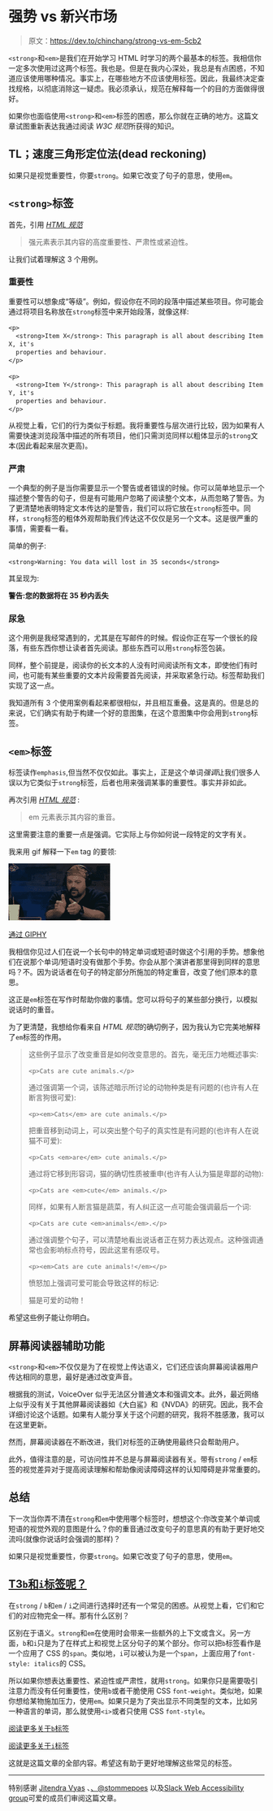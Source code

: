 # 强势 vs 新兴市场

> 原文：<https://dev.to/chinchang/strong-vs-em-5cb2>

`<strong>`和`<em>`是我们在开始学习 HTML 时学习的两个最基本的标签。我相信你一定多次使用过这两个标签。我也是。但是在我内心深处，我总是有点困惑，不知道应该使用哪种情况。事实上，在哪些地方不应该使用标签。因此，我最终决定查找规格，以彻底消除这一疑虑。我必须承认，规范在解释每一个的目的方面做得很好。

如果你也面临使用`<strong>`和`<em>`标签的困惑，那么你就在正确的地方。这篇文章试图重新表达我通过阅读 <cite>W3C 规范</cite>所获得的知识。

## TL；速度三角形定位法(dead reckoning)

如果只是视觉重要性，你要`strong`。如果它改变了句子的意思，使用`em`。

## `<strong>`标签

首先，引用 <cite>[HTML 规范](https://html.spec.whatwg.org/multipage/text-level-semantics.html#the-strong-element)</cite>

> 强元素表示其内容的高度重要性、严肃性或紧迫性。

让我们试着理解这 3 个用例。

### 重要性

重要性可以想象成“等级”。例如，假设你在不同的段落中描述某些项目。你可能会通过将项目名称放在`strong`标签中来开始段落，就像这样:

```
<p>
  <strong>Item X</strong>: This paragraph is all about describing Item X, it's
  properties and behaviour.
</p>

<p>
  <strong>Item Y</strong>: This paragraph is all about describing Item Y, it's
  properties and behaviour.
</p> 
```

从视觉上看，它们的行为类似于标题。我将重要性与层次进行比较，因为如果有人需要快速浏览段落中描述的所有项目，他们只需浏览同样以粗体显示的`strong`文本(因此看起来层次更高)。

### 严肃

一个典型的例子是当你需要显示一个警告或者错误的时候。你可以简单地显示一个描述整个警告的句子，但是有可能用户忽略了阅读整个文本，从而忽略了警告。为了更清楚地表明特定文本传达的是警告，我们可以将它放在`strong`标签中。同样，`strong`标签的粗体外观帮助我们传达这不仅仅是另一个文本。这是很严重的事情，需要看一看。

简单的例子:

```
<strong>Warning: You data will lost in 35 seconds</strong> 
```

其呈现为:

**警告:您的数据将在 35 秒内丢失**

### 尿急

这个用例是我经常遇到的，尤其是在写邮件的时候。假设你正在写一个很长的段落，有些东西你想让读者首先阅读。那些东西可以用`strong`标签包装。

同样，整个前提是，阅读你的长文本的人没有时间阅读所有文本，即使他们有时间，也可能有某些重要的文本片段需要首先阅读，并采取紧急行动。标签帮助我们实现了这一点。

我知道所有 3 个使用案例看起来都很相似，并且相互重叠。这是真的。但是总的来说，它们确实有助于构建一个好的意图集，在这个意图集中你会用到`strong`标签。

## `<em>`标签

标签读作`emphasis`,但当然不仅仅如此。事实上，正是这个单词*强调*让我们很多人误以为它类似于`strong`标签，后者也用来强调某事的重要性。事实并非如此。

再次引用 <cite>[HTML 规范](https://html.spec.whatwg.org/multipage/text-level-semantics.html#the-em-element)</cite> :

> em 元素表示其内容的重音。

这里需要注意的重要一点是强调。它实际上与你如何说一段特定的文字有关。

我来用 gif 解释一下`em` tag 的要领:

[![A person making air quotes while text shows on then screen: Get the "Laundry" (with quotes around the word - "laundry")](img/808b12d5dcc6ac0fe76f7d7dcbc412f9.png)](https://res.cloudinary.com/practicaldev/image/fetch/s--_pkuKGh3--/c_limit%2Cf_auto%2Cfl_progressive%2Cq_auto%2Cw_880/https://media.giphy.com/media/31P5RGyIVBhMMfw0F7/200w.webp)

[通过 GIPHY](https://giphy.com/)

我相信你见过人们在说一个长句中的特定单词或短语时做这个引用的手势。想象他们在说那个单词/短语时没有做那个手势。你会从那个演讲者那里得到同样的意思吗？不。因为说话者在句子的特定部分所施加的特定重音，改变了他们原本的意思。

这正是`em`标签在写作时帮助你做的事情。您可以将句子的某些部分换行，以模拟说话时的重音。

为了更清楚，我想给你看来自 <cite>HTML 规范</cite>的确切例子，因为我认为它完美地解释了`em`标签的作用。

> 这些例子显示了改变重音是如何改变意思的。首先，毫无压力地概述事实:
> 
> `<p>Cats are cute animals.</p>`
> 
> 通过强调第一个词，该陈述暗示所讨论的动物种类是有问题的(也许有人在断言狗很可爱):
> 
> `<p><em>Cats</em> are cute animals.</p>`
> 
> 把重音移到动词上，可以突出整个句子的真实性是有问题的(也许有人在说猫不可爱):
> 
> `<p>Cats <em>are</em> cute animals.</p>`
> 
> 通过将它移到形容词，猫的确切性质被重申(也许有人认为猫是卑鄙的动物):
> 
> `<p>Cats are <em>cute</em> animals.</p>`
> 
> 同样，如果有人断言猫是蔬菜，有人纠正这一点可能会强调最后一个词:
> 
> `<p>Cats are cute <em>animals</em>.</p>`
> 
> 通过强调整个句子，可以清楚地看出说话者正在努力表达观点。这种强调通常也会影响标点符号，因此这里有感叹号。
> 
> `<p><em>Cats are cute animals!</em></p>`
> 
> 愤怒加上强调可爱可能会导致这样的标记:
> 
> 猫是可爱的动物！

希望这些例子能让你明白。

## 屏幕阅读器辅助功能

`<strong>`和`<em>`不仅仅是为了在视觉上传达语义，它们还应该向屏幕阅读器用户传达相同的意思，最好是通过改变声音。

根据我的测试，VoiceOver 似乎无法区分普通文本和强调文本。此外，最近网络上似乎没有关于其他屏幕阅读器如《大白鲨》和《NVDA》的研究。因此，我不会详细讨论这个话题。如果有人能分享关于这个问题的研究，我将不胜感激，我可以在这里更新。

然而，屏幕阅读器在不断改进，我们对标签的正确使用最终只会帮助用户。

此外，值得注意的是，可访问性并不总是与屏幕阅读器有关。带有`strong` / `em`标签的视觉差异对于提高阅读理解和帮助像阅读障碍这样的认知障碍是非常重要的。

## 总结

下一次当你弄不清在`strong`和`em`中使用哪个标签时，想想这个:你改变某个单词或短语的视觉外观的意图是什么？你的重音通过改变句子的意思真的有助于更好地交流吗(就像你说话时会强调的那样)？

如果只是视觉重要性，你要`strong`。如果它改变了句子的意思，使用`em`。

## [T3`b`和`i`标签呢？](#what-about-raw-b-endraw-and-raw-i-endraw-tags)

在`strong` / `b`和`em` / `i`之间进行选择时还有一个常见的困惑。从视觉上看，它们和它们的对应物完全一样。那有什么区别？

区别在于语义。`strong`和`em`在使用时会带来一些额外的上下文或含义。另一方面，`b`和`i`只是为了在样式上和视觉上区分句子的某个部分。你可以把`b`标签看作是一个应用了 CSS 的`span`。类似地，`i`可以被认为是一个`span`，上面应用了`font-style: italics`的 CSS。

所以如果你想表达重要性、紧迫性或严肃性，就用`strong`。如果你只是需要吸引注意力而没有任何重要性，使用`b`或者干脆使用 CSS `font-weight`。类似地，如果你想给某物施加压力，使用`em`。如果只是为了突出显示不同类型的文本，比如另一种语言的单词，那么就使用`<i>`或者只使用 CSS `font-style`。

[阅读更多关于`b`标签](https://html.spec.whatwg.org/multipage/text-level-semantics.html#the-b-element)

[阅读更多关于`i`标签](https://html.spec.whatwg.org/multipage/text-level-semantics.html#the-i-element)

这就是这篇文章的全部内容。希望这有助于更好地理解这些常见的标签。

* * *

特别感谢 [Jitendra Vyas](https://twitter.com/jitendravyas) 、[、@stommepoes](https://twitter.com/stommepoes) 以及[Slack Web Accessibility group](https://web-a11y.slack.com/)可爱的成员们审阅这篇文章。